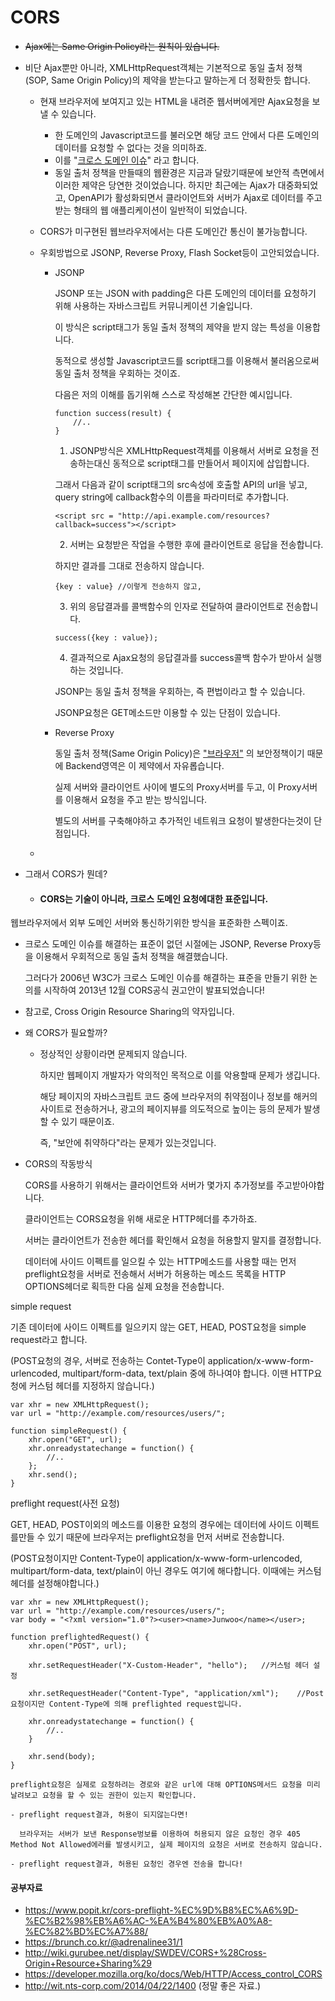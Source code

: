 <h1>
    CORS
</h1>

- ~~Ajax에는 Same Origin Policy라는 원칙이 있습니다.~~  

- 비단 Ajax뿐만 아니라, XMLHttpRequest객체는 기본적으로 동일 출처 정책(SOP, Same Origin Policy)의 제약을 받는다고 말하는게 더 정확한듯 합니다.

  - 현재 브라우저에 보여지고 있는 HTML을 내려준 웹서버에게만 Ajax요청을 보낼 수 있습니다.

    - 한 도메인의 Javascript코드를 불러오면 해당 코드 안에서 다른 도메인의 데이터를 요청할 수 없다는 것을 의미하죠.
    - 이를 "<u>크로스 도메인 이슈</u>" 라고 합니다.
    - 동일 출처 정책을 만들때의 웹환경은 지금과 달랐기때문에 보안적 측면에서 이러한 제약은 당연한 것이었습니다. 하지만 최근에는 Ajax가 대중화되었고, OpenAPI가 활성화되면서 클라이언트와 서버가 Ajax로 데이터를 주고받는 형태의 웹 애플리케이션이 일반적이 되었습니다.

  - CORS가 미구현된 웹브라우저에서는 다른 도메인간 통신이 불가능합니다.

  - 우회방법으로 JSONP,  Reverse Proxy, Flash Socket등이 고안되었습니다.

    - JSONP

      JSONP 또는 JSON with padding은 다른 도메인의 데이터를 요청하기 위해 사용하는 자바스크립트 커뮤니케이션 기술입니다.

      이 방식은 script태그가 동일 출처 정책의 제약을 받지 않는 특성을 이용합니다.

      동적으로 생성할 Javascript코드를 script태그를 이용해서 불러옴으로써 동일 출처 정책을 우회하는 것이죠. 

      다음은 저의 이해를 돕기위해 스스로 작성해본 간단한 예시입니다.

      ```
      function success(result) {
          //..
      }
      ```

      1) JSONP방식은 XMLHttpRequest객체를 이용해서 서버로 요청을 전송하는대신 동적으로 script태그를 만들어서 페이지에 삽입합니다.

      그래서 다음과 같이 script태그의 src속성에 호출할 API의 url을 넣고, query string에 callback함수의 이름을 파라미터로 추가합니다.

      ```
      <script src = "http://api.example.com/resources?callback=success"></script>
      ```

      2) 서버는 요청받은 작업을 수행한 후에 클라이언트로 응답을 전송합니다.

      하지만 결과를 그대로 전송하지 않습니다.

      ```
      {key : value}	//이렇게 전송하지 않고,
      ```

      3) 위의 응답결과를 콜백함수의 인자로 전달하여 클라이언트로 전송합니다.

      ```
      success({key : value});
      ```

      4) 결과적으로 Ajax요청의 응답결과를 success콜백 함수가 받아서 실행하는 것입니다.

      JSONP는 동일 출처 정책을 우회하는, 즉 편법이라고 할 수 있습니다.

      JSONP요청은 GET메소드만 이용할 수 있는 단점이 있습니다.


    - Reverse Proxy
    
      동일 출처 정책(Same Origin Policy)은 <u>"브라우저"</u> 의 보안정책이기 때문에 Backend영역은 이 제약에서 자유롭습니다.
    
      실제 서버와 클라이언트 사이에 별도의 Proxy서버를 두고, 이 Proxy서버를 이용해서 요청을 주고 받는 방식입니다.
    
      별도의 서버를 구축해야하고 추가적인 네트워크 요청이 발생한다는것이 단점입니다.

  - 

   

- 그래서 CORS가 뭔데?

  - <h4>CORS는 기술이 아니라, 크로스 도메인 요청에대한 표준입니다.</h4>
웹브라우저에서 외부 도메인 서버와 통신하기위한 방식을 표준화한 스펙이죠.
    
- 크로스 도메인 이슈를 해결하는 표준이 없던 시절에는 JSONP, Reverse Proxy등을 이용해서 우회적으로 동일 출처 정책을 해결했습니다.
  
  그러다가 2006년 W3C가 크로스 도메인 이슈를 해결하는 표준을 만들기 위한 논의를 시작하여 2013년 12월 CORS공식 권고안이 발표되었습니다!
  
- 참고로, Cross Origin Resource Sharing의 약자입니다.
  
- 왜 CORS가 필요할까?

  - 정상적인 상황이라면 문제되지 않습니다.

    하지만 웹페이지 개발자가 악의적인 목적으로 이를 악용할때 문제가 생깁니다.

    해당 페이지의 자바스크립트 코드 중에 브라우저의 취약점이나 정보를 해커의 사이트로 전송하거나, 광고의 페이지뷰를 의도적으로 높이는 등의 문제가 발생할 수 있기 때문이죠.

    즉, "보안에 취약하다"라는 문제가 있는것입니다.


- CORS의 작동방식

  CORS를 사용하기 위해서는 클라이언트와 서버가 몇가지 추가정보를 주고받아야합니다.

  클라이언트는 CORS요청을 위해 새로운 HTTP헤더를 추가하죠.

  서버는 클라이언트가 전송한 헤더를 확인해서 요청을 허용할지 말지를 결정합니다.

  데이터에 사이드 이펙트를 일으킬 수 있는 HTTP메소드를 사용할 때는 먼저 preflight요청을 서버로 전송해서 서버가 허용하는 메소드 목록을 HTTP OPTIONS헤더로 획득한 다음 실제 요청을 전송합니다.



simple request

기존 데이터에 사이드 이펙트를 일으키지 않는 GET, HEAD, POST요청을 simple request라고 합니다.

(POST요청의 경우, 서버로 전송하는 Contet-Type이 application/x-www-form-urlencoded, multipart/form-data, text/plain 중에 하나여야 합니다. 이땐 HTTP요청에 커스텀 헤더를 지정하지 않습니다.)

```
var xhr = new XMLHttpRequest();
var url = "http://example.com/resources/users/";

function simpleRequest() {
    xhr.open("GET", url);
    xhr.onreadystatechange = function() {
        //..
    };
    xhr.send();
}
```

preflight request(사전 요청)

GET, HEAD, POST이외의 메소드를 이용한 요청의 경우에는 데이터에 사이드 이펙트를만들 수 있기 때문에 브라우저는 preflight요청을 먼저 서버로 전송합니다.

(POST요청이지만 Content-Type이 application/x-www-form-urlencoded, multipart/form-data, text/plain이 아닌 경우도 여기에 해다합니다. 이때에는 커스텀 헤더를 설정해야합니다.)

```
var xhr = new XMLHttpRequest();
var url = "http://example.com/resources/users/";
var body = "<?xml version="1.0"?><user><name>Junwoo</name></user>;

function preflightedRequest() {
    xhr.open("POST", url);
    
    xhr.setRequestHeader("X-Custom-Header", "hello");	//커스텀 헤더 설정
    
    xhr.setRequestHeader("Content-Type", "application/xml");	//Post요청이지만 Content-Type에 의해 preflighted request입니다.
    
    xhr.onreadystatechange = function() {
        //..
    }
    
    xhr.send(body);
}
```



    preflight요청은 실제로 요청하려는 경로와 같은 url에 대해 OPTIONS메서드 요청을 미리 날려보고 요청을 할 수 있는 권한이 있는지 확인합니다.
    
    - preflight request결과, 허용이 되지않는다면!
    
      브라우저는 서버가 보낸 Response벙보를 이용하여 허용되지 않은 요청인 경우 405 Method Not Allowed에러를 발생시키고, 실제 페이지의 요청은 서버로 전송하지 않습니다.
    
    - preflight request결과, 허용된 요청인 경우엔 전송을 합니다!





<h4>
    공부자료
</h4>

- https://www.popit.kr/cors-preflight-%EC%9D%B8%EC%A6%9D-%EC%B2%98%EB%A6%AC-%EA%B4%80%EB%A0%A8-%EC%82%BD%EC%A7%88/
- https://brunch.co.kr/@adrenalinee31/1
- http://wiki.gurubee.net/display/SWDEV/CORS+%28Cross-Origin+Resource+Sharing%29
- https://developer.mozilla.org/ko/docs/Web/HTTP/Access_control_CORS
- http://wit.nts-corp.com/2014/04/22/1400 (정말 좋은 자료.)